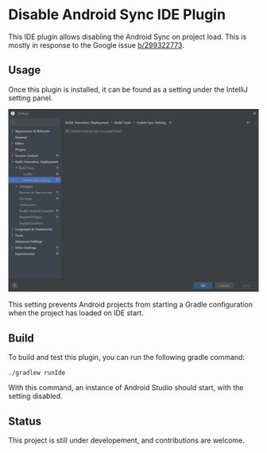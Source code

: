 # Disable Android Sync IDE Plugin

This IDE plugin allows disabling the Android Sync on project load. This is mostly in response to the Google issue [b/299322773](https://issuetracker.google.com/issues/299322773).

## Usage
Once this plugin is installed, it can be found as a setting under the IntelliJ setting panel.

![img](./img/Frybits-sync-setting.png)

This setting prevents Android projects from starting a Gradle configuration when the project has loaded on IDE start.

## Build
To build and test this plugin, you can run the following gradle command:
```
./gradlew runIde
```

With this command, an instance of Android Studio should start, with the setting disabled.

## Status
This project is still under developement, and contributions are welcome.
